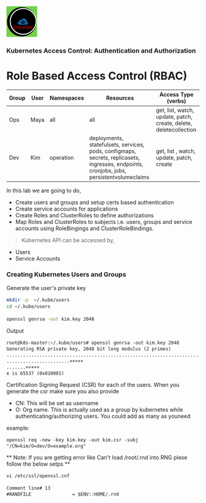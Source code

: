 <img src="images/c4logo.png">

### Kubernetes Access Control: Authentication and Authorization

# Role Based Access Control (RBAC)

|Group	|User	|Namespaces	|Resources	|Access Type (verbs)|
|-------|-----|-----------|-----------|-------------------|
|Ops	|Maya	|all	|all	|get, list, watch, update, patch, create, delete, deletecollection
|Dev	|Kim	|operation	|deployments, statefulsets, services, pods, configmaps, secrets, replicasets, ingresses, endpoints, cronjobs, jobs, persistentvolumeclaims	|get, list , watch, update, patch, create


In this lab we are going to do,
  * Create users and groups and setup certs based authentication
  * Create service accounts for applications
  * Create Roles and ClusterRoles to define authorizations
  * Map Roles and ClusterRoles to subjects i.e. users, groups and service accounts using RoleBingings and ClusterRoleBindings.

> Kubernetes API can be accessed by,

  *  Users
  * Service Accounts
  

### Creating Kubernetes Users and Groups
Generate the user's private key

```bash
mkdir -p  ~/.kube/users
cd ~/.kube/users

openssl genrsa -out kim.key 2048
```

Output
```console
root@k8s-master:~/.kube/users# openssl genrsa -out kim.key 2048
Generating RSA private key, 2048 bit long modulus (2 primes)
.................................................................................................................
.......................+++++
.......+++++
e is 65537 (0x010001)
```

Certification Signing Request (CSR) for each of the users. When you generate the csr make sure you also provide
  * CN: This will be set as username
  * O: Org name. This is actually used as a group by kubernetes while authenticating/authorizing users. You could add as many as youneed

example:
```
openssl req -new -key kim.key -out kim.csr -subj "/CN=kim/O=dev/O=example.org"
```
** Note: If you are getting error like Can't load /root/.rnd into RNG plese follow the below setps **
```console
vi /etc/ssl/openssl.cnf

Comment line# 13 
#RANDFILE               = $ENV::HOME/.rnd
```

